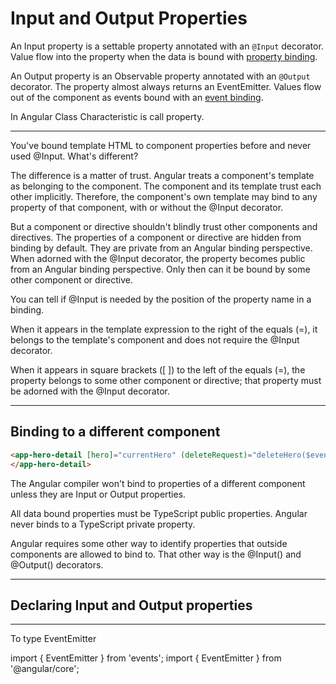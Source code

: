 # Input and Output Properties

An Input property is a settable property annotated with an `@Input` decorator. Value flow into the property when the data is bound with [property binding](../Angular6-code/Component_And_Template/Property-Binding/README.md).

An Output property is an Observable property annotated with an `@Output` decorator. The property almost always returns an EventEmitter. Values flow out of the component as events bound with an [event binding](../Angular6-code/Component_And_Template/Event-Binding/README.md).

In Angular Class Characteristic is call property.

---

You've bound template HTML to component properties before and never used @Input. What's different?

The difference is a matter of trust. Angular treats a component's template as belonging to the component. The component and its template trust each other implicitly. Therefore, the component's own template may bind to any property of that component, with or without the @Input decorator.

But a component or directive shouldn't blindly trust other components and directives. The properties of a component or directive are hidden from binding by default. They are private from an Angular binding perspective. When adorned with the @Input decorator, the property becomes public from an Angular binding perspective. Only then can it be bound by some other component or directive.

You can tell if @Input is needed by the position of the property name in a binding.

When it appears in the template expression to the right of the equals (=), it belongs to the template's component and does not require the @Input decorator.

When it appears in square brackets ([ ]) to the left of the equals (=), the property belongs to some other component or directive; that property must be adorned with the @Input decorator.

---

## Binding to a different component

```html
<app-hero-detail [hero]="currentHero" (deleteRequest)="deleteHero($event)">
</app-hero-detail>
```

The Angular compiler won't bind to properties of a different component unless they are Input or Output properties.

All data bound properties must be TypeScript public properties. Angular never binds to a TypeScript private property.

Angular requires some other way to identify properties that outside components are allowed to bind to. That other way is the @Input() and @Output() decorators.

---

## Declaring Input and Output properties

---

To type EventEmitter

import { EventEmitter } from 'events';
import { EventEmitter } from '@angular/core';
